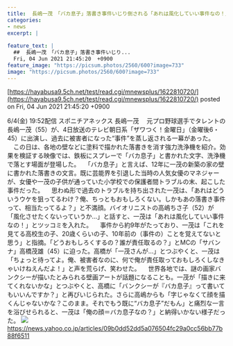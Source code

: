 ```yaml
---
title:  長嶋一茂　「バカ息子」落書き事件いじり倒される「あれは風化していい事件なの！」  
categories:
- news
excerpt: |
  
feature_text: |
  ##  長嶋一茂　「バカ息子」落書き事件いじり...
  Fri, 04 Jun 2021 21:45:20  +0900
feature_image: "https://picsum.photos/2560/600?image=733"
image: "https://picsum.photos/2560/600?image=733"
---
```


[https://hayabusa9.5ch.net/test/read.cgi/mnewsplus/1622810720/](https://hayabusa9.5ch.net/test/read.cgi/mnewsplus/1622810720/)
posted on Fri, 04 Jun 2021 21:45:20  +0900

<!--more-->

6/4(金) 19:52配信 スポニチアネックス 長嶋一茂 　元プロ野球選手でタレントの長嶋一茂（55）が、4日放送のテレビ朝日系「ザワつく！金曜日」（金曜後6・45）に出演し、過去に被害者になった“事件”を蒸し返される一幕があった。 　この日は、各地の壁などに塗料で描かれた落書きを消す強力洗浄機を紹介。効果を検証する映像では、鉄板にスプレーで「バカ息子」と書かれた文字、洗浄機で落とす場面が登場した。 　「バカ息子」と言えば、12年に一茂の新築の家の壁に書かれた落書きの文言。既に芸能界を引退した当時の人気女優のマネジャーが、女優や一茂の子供が通っていた小学校での保護者間トラブルの末、起こした事件だった。 　思わぬ形で過去のトラブルを持ち出された一茂は、「あれはどういうウケを狙ってるわけ？俺、ちっともおもしろくない。しかもあの落書き事件って、相当たってるよ？」と不満顔。バイオリニストの高嶋ちさ子（52）が「風化させたくないっていうか…」と話すと、一茂は「あれは風化していい事件なの！」とツッコミを入れた。 　事件から約9年がたっており、一茂は「これを見てる高校生の子、20歳くらいの子、10年前の（事件の）ことを覚えてないと思う」と指摘。「どうおもしろくするの？誰が責任取るの？」とMCの「サバンナ」高橋茂雄（45）に迫った。高橋が「一茂さんが…」とつぶやくと、一茂は「ちょっと待ってよ。俺、被害者なのに、何で俺が責任取っておもしろくしなきゃいけねえんだよ！」と声を荒らげ、笑わせた。 　世界各地では、謎の画家バンクシーが描いたとみられる壁画アートが話題になることも。一茂が「描きに来てくれないかな」とつぶやくと、高橋に「バンクシーが『バカ息子』って書いてもいいんですか？」と再びいじられた。さらに高嶋からも「字じゃなくて顔を描くんじゃないかな？このまま。それでもう既に“バカ息子”だもん」と痛烈な一言を浴びせられると、一茂は「俺の顔＝バカ息子なの？」と納得いかない様子だった。 ![](https://amd-pctr.c.yimg.jp/r/iwiz-amd/20210604-00000250-spnannex-000-2-view.jpg) https://news.yahoo.co.jp/articles/09b0dd52dd5a076504fc29a0cc56bb77b88f6511
